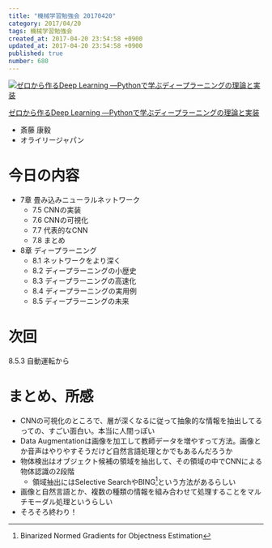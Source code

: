 ```yaml
---
title: "機械学習勉強会 20170420"
category: 2017/04/20
tags: 機械学習勉強会
created_at: 2017-04-20 23:54:58 +0900
updated_at: 2017-04-20 23:54:58 +0900
published: true
number: 680
---
```


<div class="asin">
<div class="asin-image"><a href="https://www.amazon.co.jp/exec/obidos/ASIN/4873117585/nownabe0c-22/" rel="nofollow noopener" target="_blank"><img src="http://images-jp.amazon.com/images/P/4873117585.09._SL160_.jpg" alt="ゼロから作るDeep Learning ―Pythonで学ぶディープラーニングの理論と実装" title="ゼロから作るDeep Learning ―Pythonで学ぶディープラーニングの理論と実装"></a></div>
<div class="asin-detail">
<p><a href="https://www.amazon.co.jp/exec/obidos/ASIN/4873117585/nownabe0c-22/" rel="nofollow noopener" target="_blank">ゼロから作るDeep Learning ―Pythonで学ぶディープラーニングの理論と実装</a></p>
<ul>
<li>斎藤 康毅</li>
<li>オライリージャパン</li>
</ul>
</div>

<p></p>
</div>

# 今日の内容
* 7章 畳み込みニューラルネットワーク
    * 7.5 CNNの実装
    * 7.6 CNNの可視化
    * 7.7 代表的なCNN
    * 7.8 まとめ
* 8章 ディープラーニング
    * 8.1 ネットワークをより深く
    * 8.2 ディープラーニングの小歴史
    * 8.3 ディープラーニングの高速化
    * 8.4 ディープラーニングの実用例
    * 8.5 ディープラーニングの未来

# 次回
8.5.3 自動運転から

# まとめ、所感
* CNNの可視化のところで、層が深くなるに従って抽象的な情報を抽出してるっての、すごい面白い。本当に人間っぽい
* Data Augmentationは画像を加工して教師データを増やすって方法。画像とか音声はやりやすそうだけど自然言語処理とかでもあるんだろうか
* 物体検出はオブジェクト候補の領域を抽出して、その領域の中でCNNによる物体認識の2段階
    * 領域抽出にはSelective SearchやBING[^1]という方法があるらしい
* 画像と自然言語とか、複数の種類の情報を組み合わせて処理することをマルチモーダル処理というらしい
* そろそろ終わり！

[^1]: Binarized Normed Gradients for Objectness Estimation
